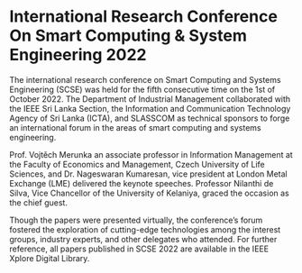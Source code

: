 # International Research Conference On Smart Computing & System Engineering 2022

The international research conference on Smart Computing and
Systems Engineering (SCSE) was held for the fifth consecutive time
on the 1st of October 2022. The Department of Industrial Management
collaborated with the IEEE Sri Lanka Section, the Information and
Communication Technology Agency of Sri Lanka (ICTA), and
SLASSCOM as technical sponsors to forge an international forum in
the areas of smart computing and systems engineering.

Prof. Vojtěch Merunka an associate professor in Information
Management at the Faculty of Economics and Management, Czech
University of Life Sciences, and Dr. Nageswaran Kumaresan, vice
president at London Metal Exchange (LME) delivered the keynote
speeches. Professor Nilanthi de Silva, Vice Chancellor of the University
of Kelaniya, graced the occasion as the chief guest.

Though the papers were presented virtually, the conference’s forum
fostered the exploration of cutting-edge technologies among the
interest groups, industry experts, and other delegates who attended.
For further reference, all papers published in SCSE 2022 are available
in the IEEE Xplore Digital Library.

